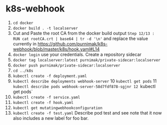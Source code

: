 # k8s-webhook

1. `cd docker`
2. `docker build . -t localserver`
3. Cut and Paste the root CA from the docker build output `Step 12/13 : RUN cat rootCA.crt | base64 | tr -d '\n'` and replace the value currently in https://github.com/purnimak/k8s-webhook/blob/master/k8s/hook.yaml#L14
4. `docker login` use your credentials. Create a repository sidecar
5. `docker tag localserver:latest purnimak/private-sidecar:localserver`
6. `docker push purnimak/private-sidecar:localserver`
7. `cd ../k8s`
8. `kubectl create -f deployment.yaml`
9. `kubectl describe deployments webhook-server`
10 `kubectl get pods`
11 `kubectl describe pods webhook-server-58d7fdf878-sgjnr
12 `kubectl get pods`
13. `kubectl create -f service.yaml`
14. `kubectl create -f hook.yaml`
15. `kubectl get mutatingwebhookconfiguration`
15. `kubectl create -f test.yaml`
Describe pod test and see note that it now also includes a new label for foo bar.
